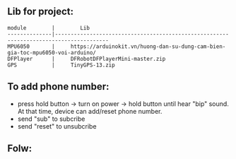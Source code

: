 

## Lib for project:
    module        |        Lib
	--------------|---------------------------------------------------------------------------------------
	MPU6050       |     https://arduinokit.vn/huong-dan-su-dung-cam-bien-gia-toc-mpu6050-voi-arduino/
	DFPlayer      |     DFRobotDFPlayerMini-master.zip
	GPS           |     TinyGPS-13.zip
	
	
## To add phone number:
- press hold button -> turn on power -> hold button until hear "bip" sound. At that time, device can add/reset phone number.
- send "sub" to subcribe
- send "reset" to unsubcribe

## Folw:

	
